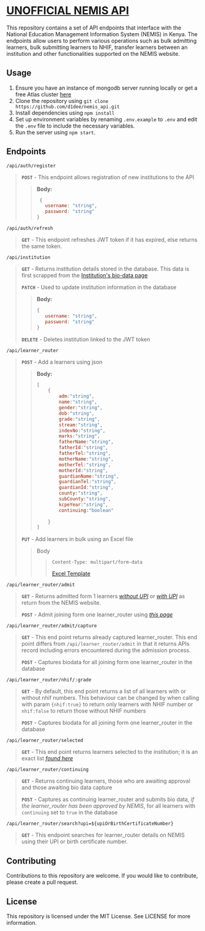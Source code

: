 # **<u>UNOFFICIAL NEMIS API</u>**

This repository contains a set of API endpoints that interface with the National Education
Management Information System (NEMIS) in Kenya. The endpoints allow users to perform various
operations such as bulk admitting learners, bulk submitting learners to NHIF, transfer learners
between an institution and other functionalities supported on the NEMIS website.

## **Usage**

1. Ensure you have an instance of mongodb server running locally or get a free Atlas
   cluster [here](https://cloud.mongodb.com)
2. Clone the repository using `git clone https://github.com/d1dee/nemis_api.git`
3. Install dependencies using `npm install`
4. Set up environment variables by renaming `.env.example` to `.env` and edit the `.env` file to
   include the necessary variables.
5. Run the server using `npm start`.

## **Endpoints**

`/api/auth/register`
> **`POST`** - This endpoint allows registration of new institutions to the API
>
> > **Body:**
> > ```js
> >  {
> >    username: "string",
> >    password: "string"
> > }
> >

`/api/auth/refresh`
> **`GET`** - This endpoint refreshes JWT token if it has expired, else
> returns the same token.

`/api/institution`
> **`GET`** - Returns institution details stored in the database.
> This data is
> first scrapped from
> the [Institution's bio-data page](http://nemis.education.go.ke/Institution/Institution.aspx)
>
> **`PATCH`** - Used to update institution information in the database
>
> > **Body:**
> > ```js
> > {
> >    username: "string",
> >    password: "string"
> > }
> >
> **`DELETE`** - Deletes institution linked to the JWT token

`/api/learner_router`

> **`POST`** - Add a learners using json
>
> > **Body:**
> > ```js
> > [
> >     {
> >         adm:"string",
> >         name:"string",
> >         gender:"string",
> >         dob:"string",
> >         grade:"string",
> >         stream:"string",
> >         indexNo:"string",
> >         marks:"string",
> >         fatherName:"string",
> >         fatherId:"string",
> >         fatherTel:"string",
> >         motherName:"string",
> >         motherTel:"string",
> >         motherId:"string",
> >         guardianName:"string",
> >         guardianTel:"string",
> >         guardianId:"string",
> >         county:"string",
> >         subCounty:"string",
> >         kcpeYear:"string",
> >         continuing:"boolean"
> >         
> >     }
> > ]
> **`PUT`** - Add learners in bulk using an Excel file
>
> > Body
> > > `Content-Type: multipart/form-data`
> > >
> > > [Excel Template]()

`/api/learner_router/admit`
>
> **`GET`** - Returns admitted form 1
> learners [_without UPI_](http://nemis.education.go.ke/Admission/Listlearnersrep.aspx)
> or [_with UPI_](http://nemis.education.go.ke/Learner/Listlearners.aspx) as return from the NEMIS
> website.
>
> **`POST`** - Admit joining form one learner_router using [_this
page_](http://nemis.education.go.ke/Learner/Studindex.aspx)
>
`/api/learner_router/admit/capture`
>
> **`GET`** - This end point returns already captured learner_router. This end point differs from
> `/api/learner_router/admit` in that it returns APIs record including errors encountered during the
> admission process.
>
> **`POST`** - Captures biodata for all joining form one learner_router in the database
>
>
`/api/learner_router/nhif/:grade`
>
> **`GET`** - By default, this end point returns a list of all learners with or without nhif
> numbers. This behaviour can be changed by when calling with param `{nhif:true}` to return
> only learners with NHIF number or `nhif:false` to return those without NHIF numbers
>
> **`POST`** - Captures biodata for all joining form one learner_router in the database
>
`/api/learner_router/selected`
>
> **`GET`** - This end point returns learners selected to the institution; it is an exact list
> [_found here_](http://nemis.education.go.ke/Institution/schoolselectionlist.aspx)

`/api/learner_router/continuing`
> **`GET`** - Returns continuing learners, those who are awaiting approval and those awaiting bio
> data capture
>
> **`POST`** - Captures as continuing learner_router and submits bio data, _if the learner_router has been
> approved by NEMIS_, for all learners with `continuing` set to `true` in the database

`/api/learner_router/search?upi=${upiOrBirthCertificateNumber}`

> **`GET`** - This endpoint searches for learner_router details on NEMIS using their UPI or birth
> certificate number.

## Contributing

Contributions to this repository are welcome. If you would like to contribute, please create a pull
request.

## License

This repository is licensed under the MIT License. See LICENSE for more information.
